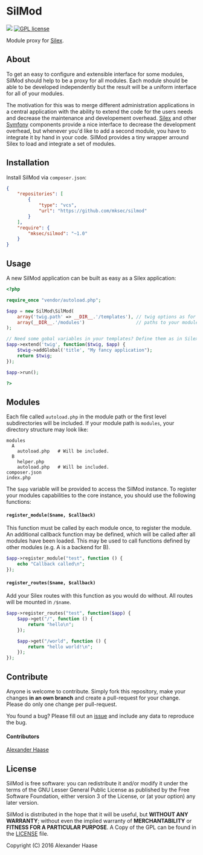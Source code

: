 # SilMod

[![](https://img.shields.io/github/issues-raw/mksec/silmod.svg?style=flat-square)](https://github.com/mksec/silmod/issues) [![GPL license](http://img.shields.io/badge/license-LGPL-blue.svg?style=flat-square)](http://www.gnu.org/licenses/)

Module proxy for [Silex](http://silex.sensiolabs.org/).


## About

To get an easy to configure and extensible interface for some modules, SilMod should help to be a proxy for all modules. Each module should be able to be developed independently but the result will be a uniform interface for all of your modules.

The motivation for this was to merge different administration applications in a central application with the ability to extend the code for the users needs and decrease the maintenance and developement overhead. [Silex](http://silex.sensiolabs.org/) and other [Symfony](https://symfony.com/) components provide a nice interface to decrease the development overhead, but whenever you'd like to add a second module, you have to integrate it by hand in your code. SilMod provides a tiny wrapper arround Silex to load and integrate a set of modules.


## Installation

Install SilMod via ``composer.json``:

```json
{
    "repositories": [
        {
            "type": "vcs",
            "url": "https://github.com/mksec/silmod"
        }
    ],
    "require": {
        "mksec/silmod": "~1.0"
    }
}
```

## Usage

A new SilMod application can be built as easy as a Silex application:
```php
<?php

require_once "vendor/autoload.php";

$app = new SilMod\SilMod(
	array('twig.path' => __DIR__.'/templates'), // twig options as for Silex
	array(__DIR__.'/modules')                   // paths to your modules
);

// Need some gobal variables in your templates? Define them as in Silex:
$app->extend('twig', function($twig, $app) {
    $twig->addGlobal('title', "My fancy application");
    return $twig;
});

$app->run();

?>
```


## Modules

Each file called `autoload.php` in the module path or the first level subdirectories will be included. If your module path is `modules`, your directory structure may look like:

```
modules
  A
    autoload.php   # Will be included.
  B
    helper.php
    autoload.php   # Will be included.
composer.json
index.php
```

The `$app` variable will be provided to access the SilMod instance. To register your modules capabilities to the core instance, you should use the following functions:

#### `register_module($name, $callback)`

This function must be called by each module once, to register the module. An additional callback function may be defined, which will be called after all modules have been loaded. This may be used to call functions defined by other modules (e.g. A is a backend for B).

```php
$app->register_module("test", function () {
	echo "Callback called\n";
});
```

#### `register_routes($name, $callback)`

Add your Silex routes with this function as you would do without. All routes will be mounted in `/$name`.

```php
$app->register_routes("test", function($app) {
	$app->get("/", function () {
		return "hello\n";
	});

	$app->get("/world", function () {
		return "hello world!\n";
	});
});
```


## Contribute

Anyone is welcome to contribute. Simply fork this repository, make your changes **in an own branch** and create a pull-request for your change. Please do only one change per pull-request.

You found a bug? Please fill out an [issue](https://github.com/mksec/silmod/issues) and include any data to reproduce the bug.

#### Contributors

[Alexander Haase](https://github.com/alehaa)


## License

SilMod is free software: you can redistribute it and/or modify it under the terms of the GNU Lesser General Public License as published by the Free Software Foundation, either version 3 of the License, or (at your option) any later version.

SilMod is distributed in the hope that it will be useful, but **WITHOUT ANY WARRANTY**; without even the implied warranty of **MERCHANTABILITY** or **FITNESS FOR A PARTICULAR PURPOSE**. A Copy of the GPL can be found in the [LICENSE](LICENSE) file.

Copyright (C) 2016 Alexander Haase
